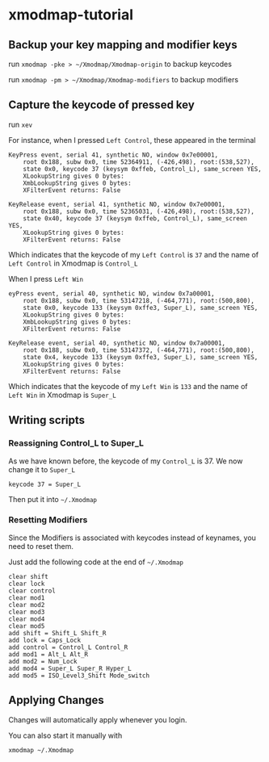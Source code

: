 # xmodmap-tutorial

## Backup your key mapping and modifier keys
run
`xmodmap -pke > ~/Xmodmap/Xmodmap-origin`
to backup keycodes

run
`xmodmap -pm > ~/Xmodmap/Xmodmap-modifiers`
to backup modifiers

## Capture the keycode of pressed key
run
`xev`

For instance, when I pressed `Left Control`, these appeared in the terminal

```
KeyPress event, serial 41, synthetic NO, window 0x7e00001,
    root 0x188, subw 0x0, time 52364911, (-426,498), root:(538,527),
    state 0x0, keycode 37 (keysym 0xffeb, Control_L), same_screen YES,
    XLookupString gives 0 bytes: 
    XmbLookupString gives 0 bytes: 
    XFilterEvent returns: False

KeyRelease event, serial 41, synthetic NO, window 0x7e00001,
    root 0x188, subw 0x0, time 52365031, (-426,498), root:(538,527),
    state 0x40, keycode 37 (keysym 0xffeb, Control_L), same_screen YES,
    XLookupString gives 0 bytes: 
    XFilterEvent returns: False

```
Which indicates that the keycode of my `Left Control` is `37` and the name of `Left Control` in Xmodmap is `Control_L`

When I press `Left Win`
```
eyPress event, serial 40, synthetic NO, window 0x7a00001,
    root 0x188, subw 0x0, time 53147218, (-464,771), root:(500,800),
    state 0x0, keycode 133 (keysym 0xffe3, Super_L), same_screen YES,
    XLookupString gives 0 bytes: 
    XmbLookupString gives 0 bytes: 
    XFilterEvent returns: False

KeyRelease event, serial 40, synthetic NO, window 0x7a00001,
    root 0x188, subw 0x0, time 53147372, (-464,771), root:(500,800),
    state 0x4, keycode 133 (keysym 0xffe3, Super_L), same_screen YES,
    XLookupString gives 0 bytes: 
    XFilterEvent returns: False

```
Which indicates that the keycode of my `Left Win` is `133` and the name of `Left Win` in Xmodmap is `Super_L`

## Writing scripts

### Reassigning Control_L to Super_L
As we have known before, the keycode of my `Control_L` is 37. We now change it to `Super_L`
```
keycode 37 = Super_L
```

Then put it into `~/.Xmodmap`

### Resetting Modifiers
Since the Modifiers is associated with keycodes instead of keynames, you need to reset them.

Just add the following code at the end of `~/.Xmodmap`
```
clear shift
clear lock
clear control
clear mod1
clear mod2
clear mod3
clear mod4
clear mod5
add shift = Shift_L Shift_R
add lock = Caps_Lock
add control = Control_L Control_R
add mod1 = Alt_L Alt_R
add mod2 = Num_Lock
add mod4 = Super_L Super_R Hyper_L
add mod5 = ISO_Level3_Shift Mode_switch
```

## Applying Changes

Changes will automatically apply whenever you login.

You can also start it manually with
```
xmodmap ~/.Xmodmap
```
